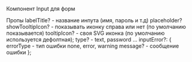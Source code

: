 Компонент Input для форм

Пропы
labelTitle? - название инпута (имя, пароль и т.д)
placeholder?
showTooltipIcon? - показывать иконку справа или нет (по умолчанию показывается)
tooltipIcon? - своя SVG иконка (по умолчанию используется дефолтная);
type? - text, password ...
inputError?: {
errorType - тип ошибки none, error, warning
message? - сообщение ошибки
};

